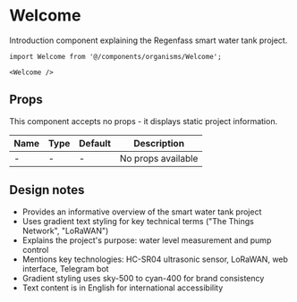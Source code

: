 # Welcome

Introduction component explaining the Regenfass smart water tank project.

```tsx
import Welcome from '@/components/organisms/Welcome';

<Welcome />
```

## Props

This component accepts no props - it displays static project information.

| Name | Type | Default | Description |
|------|------|---------|-------------|
| -    | -    | -       | No props available |

## Design notes

- Provides an informative overview of the smart water tank project
- Uses gradient text styling for key technical terms ("The Things Network", "LoRaWAN")
- Explains the project's purpose: water level measurement and pump control
- Mentions key technologies: HC-SR04 ultrasonic sensor, LoRaWAN, web interface, Telegram bot
- Gradient styling uses sky-500 to cyan-400 for brand consistency
- Text content is in English for international accessibility
